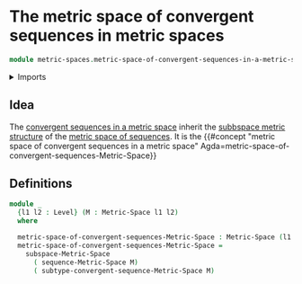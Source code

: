 # The metric space of convergent sequences in metric spaces

```agda
module metric-spaces.metric-space-of-convergent-sequences-in-a-metric-space where
```

<details><summary>Imports</summary>

```agda
open import foundation.universe-levels

open import metric-spaces.convergent-sequences-metric-spaces
open import metric-spaces.metric-spaces
open import metric-spaces.sequences-metric-spaces
open import metric-spaces.subspaces-metric-spaces
```

</details>

## Idea

The
[convergent sequences in a metric space](metric-spaces.convergent-sequences-metric-spaces.md)
inherit the
[subbspace metric structure](metric-spaces.subspaces-metric-spaces.md) of the
[metric space of sequences](metric-spaces.sequences-metric-spaces.md). It is the
{{#concept "metric space of convergent sequences in a metric space" Agda=metric-space-of-convergent-sequences-Metric-Space}}

## Definitions

```agda
module _
  {l1 l2 : Level} (M : Metric-Space l1 l2)
  where

  metric-space-of-convergent-sequences-Metric-Space : Metric-Space (l1 ⊔ l2) l2
  metric-space-of-convergent-sequences-Metric-Space =
    subspace-Metric-Space
      ( sequence-Metric-Space M)
      ( subtype-convergent-sequence-Metric-Space M)
```
